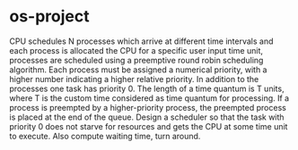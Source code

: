 # os-project
CPU schedules N processes which arrive at different time intervals and each process is allocated the CPU for a specific user input time unit, processes are scheduled using a preemptive  round robin scheduling algorithm. Each process must be assigned a numerical priority, with a  higher number indicating a higher relative priority. In addition to the processes one task has  priority 0. The length of a time quantum is T units, where T is the custom time considered as  time quantum for processing. If a process is preempted by a higher-priority process, the  preempted process is placed at the end of the queue. Design a scheduler so that the task with  priority 0 does not starve for resources and gets the CPU at some time unit to execute. Also  compute waiting time, turn around.
